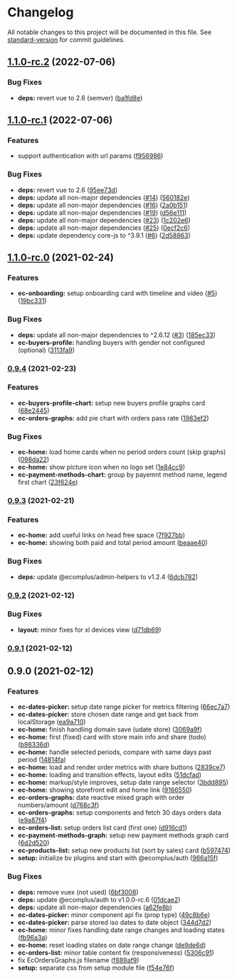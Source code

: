 # Changelog

All notable changes to this project will be documented in this file. See [standard-version](https://github.com/conventional-changelog/standard-version) for commit guidelines.

## [1.1.0-rc.2](https://github.com/ecomplus/admin-home/compare/v1.1.0-rc.1...v1.1.0-rc.2) (2022-07-06)


### Bug Fixes

* **deps:** revert vue to 2.6 (semver) ([ba1fd8e](https://github.com/ecomplus/admin-home/commit/ba1fd8e9f1136b4c3b0cead6e30fc9ff5a4fcf9b))

## [1.1.0-rc.1](https://github.com/ecomplus/admin-home/compare/v1.1.0-rc.0...v1.1.0-rc.1) (2022-07-06)


### Features

* support authentication with url params ([f956986](https://github.com/ecomplus/admin-home/commit/f956986fd1ae6cfb0287808639ba1a2e65631c94))


### Bug Fixes

* **deps:** revert vue to 2.6 ([95ee73d](https://github.com/ecomplus/admin-home/commit/95ee73dd51dad3cdb8ef25cfe6f3fd08e36030ee))
* **deps:** update all non-major dependencies ([#14](https://github.com/ecomplus/admin-home/issues/14)) ([560182e](https://github.com/ecomplus/admin-home/commit/560182e16395a1ca544386a6bd307b092cf58c79))
* **deps:** update all non-major dependencies ([#16](https://github.com/ecomplus/admin-home/issues/16)) ([2a0b151](https://github.com/ecomplus/admin-home/commit/2a0b15112a85a165bdf62385d2c2355729055069))
* **deps:** update all non-major dependencies ([#19](https://github.com/ecomplus/admin-home/issues/19)) ([d56e111](https://github.com/ecomplus/admin-home/commit/d56e111f7fca17f9ffcc1ab117e6974f12043844))
* **deps:** update all non-major dependencies ([#23](https://github.com/ecomplus/admin-home/issues/23)) ([1c202e6](https://github.com/ecomplus/admin-home/commit/1c202e68ccaafe63204b613344126d558cd2bc1e))
* **deps:** update all non-major dependencies ([#25](https://github.com/ecomplus/admin-home/issues/25)) ([0ecf2c6](https://github.com/ecomplus/admin-home/commit/0ecf2c690dc3c13c15712bac36c374087650d504))
* **deps:** update dependency core-js to ^3.9.1 ([#6](https://github.com/ecomplus/admin-home/issues/6)) ([2d58863](https://github.com/ecomplus/admin-home/commit/2d58863849a2e87ab638313d40a5dd13024217c6))

## [1.1.0-rc.0](https://github.com/ecomplus/admin-home/compare/v0.9.4...v1.1.0-rc.0) (2021-02-24)


### Features

* **ec-onboarding:** setup onboarding card with timeline and video ([#5](https://github.com/ecomplus/admin-home/issues/5)) ([19bc331](https://github.com/ecomplus/admin-home/commit/19bc3316ec676908c71236e7b05541f6b1ea1626))


### Bug Fixes

* **deps:** update all non-major dependencies to ^2.6.12 ([#3](https://github.com/ecomplus/admin-home/issues/3)) ([185ec33](https://github.com/ecomplus/admin-home/commit/185ec3337fe5606d28c830b5c6cc4e94573eda5a))
* **ec-buyers-profile:** handling buyers with gender not configured (optional) ([3113fa9](https://github.com/ecomplus/admin-home/commit/3113fa9746694707e624807533e180c1045fdc73))

### [0.9.4](https://github.com/ecomplus/admin-home/compare/v0.9.3...v0.9.4) (2021-02-23)


### Features

* **ec-buyers-profile-chart:** setup new buyers profile graphs card ([68e2445](https://github.com/ecomplus/admin-home/commit/68e244508e66d6ab768f10595519ecdac3f6da9f))
* **ec-orders-graphs:** add pie chart with orders pass rate ([1983ef2](https://github.com/ecomplus/admin-home/commit/1983ef27c42959ba2572848502bdeb43d536b72b))


### Bug Fixes

* **ec-home:** load home cards when no period orders count (skip graphs) ([098da22](https://github.com/ecomplus/admin-home/commit/098da223187a528e6e8b94e9d2fcd0dc49b14232))
* **ec-home:** show picture icon when no logo set ([1e84cc9](https://github.com/ecomplus/admin-home/commit/1e84cc95b225965cd65ab27913695be1dea62a59))
* **ec-payment-methods-chart:** group by payemnt method name, legend first chart ([23f624e](https://github.com/ecomplus/admin-home/commit/23f624e5f98acefdad92a325aed989688752ee47))

### [0.9.3](https://github.com/ecomplus/admin-home/compare/v0.9.2...v0.9.3) (2021-02-21)


### Features

* **ec-home:** add useful links on head free space ([7f927bb](https://github.com/ecomplus/admin-home/commit/7f927bb76578129c81b305263b1f9853f06d0e8e))
* **ec-home:** showing both paid and total period amount ([beaae40](https://github.com/ecomplus/admin-home/commit/beaae40dbc35f943ee5b5a7b6e8f7dfd9d5d2dfb))


### Bug Fixes

* **deps:** update @ecomplus/admin-helpers to v1.2.4 ([6dcb782](https://github.com/ecomplus/admin-home/commit/6dcb782afe08bffbef486b3493362abf87d88f23))

### [0.9.2](https://github.com/ecomplus/admin-home/compare/v0.9.1...v0.9.2) (2021-02-12)


### Bug Fixes

* **layout:** minor fixes for xl devices view ([d71db69](https://github.com/ecomplus/admin-home/commit/d71db69d0c573276435af0c7d83a886450359fc6))

### [0.9.1](https://github.com/ecomplus/admin-home/compare/v0.9.0...v0.9.1) (2021-02-12)

## 0.9.0 (2021-02-12)


### Features

* **ec-dates-picker:** setup date range picker for metrics filtering ([66ec7a7](https://github.com/ecomplus/admin-home/commit/66ec7a747a144763af070dc16a7045c09d7aa4de))
* **ec-dates-picker:** store chosen date range and get back from localStorage ([ea9a710](https://github.com/ecomplus/admin-home/commit/ea9a710ad7e70d60a85dc5dade610d44568ccef5))
* **ec-home:** finish handling domain save (udate store) ([3069a9f](https://github.com/ecomplus/admin-home/commit/3069a9f9d15f6ded0c2f263842df891ea1c25216))
* **ec-home:** first (fixed) card with store main info and share (todo) ([b98336d](https://github.com/ecomplus/admin-home/commit/b98336d55d5a171986f181b890dc057617e599d5))
* **ec-home:** handle selected periods, compare with same days past period ([14814fa](https://github.com/ecomplus/admin-home/commit/14814fa6df6418a8f48d8165598c75382d4f0bdc))
* **ec-home:** load and render order metrics with share buttons ([2839ce7](https://github.com/ecomplus/admin-home/commit/2839ce7dfc3a9e533c104ca76c48bf5bb3dd8e62))
* **ec-home:** loading and transition effects, layout edits ([51dcfad](https://github.com/ecomplus/admin-home/commit/51dcfad4a15f5dac326d6af95d0d5d258c4a0f84))
* **ec-home:** markup/style improves, setup date range selector ([3bdd895](https://github.com/ecomplus/admin-home/commit/3bdd895dffa4702410b302940bae55d83ab13f61))
* **ec-home:** showing storefront edit and home link ([9166550](https://github.com/ecomplus/admin-home/commit/91665500c182c94dd31f2cd3a0a16d418c7770b5))
* **ec-orders-graphs:** date reactive mixed graph with order numbers/amount ([d768c3f](https://github.com/ecomplus/admin-home/commit/d768c3f8029e9ef9dbe5f8f4571327485a9b962e))
* **ec-orders-graphs:** setup components and fetch 30 days orders data ([e9a87f4](https://github.com/ecomplus/admin-home/commit/e9a87f42489e0231e2e3aba5b08197df1146837c))
* **ec-orders-list:** setup orders list card (first one) ([d916cd1](https://github.com/ecomplus/admin-home/commit/d916cd1dc217bc585050e03ca144e840ac0a49a1))
* **ec-payment-methods-graph:** setup new payment methods graph card ([6d2d520](https://github.com/ecomplus/admin-home/commit/6d2d520ccc1da4aa5c9214569eb54fcf4d86f1e7))
* **ec-products-list:** setup new products list (sort by sales) card ([b597474](https://github.com/ecomplus/admin-home/commit/b597474eef5a94478a819b3d6e783614bf36b491))
* **setup:** initialize bv plugins and start with @ecomplus/auth ([966a15f](https://github.com/ecomplus/admin-home/commit/966a15f58bd4aae3fef42661f137c4bbe201197a))


### Bug Fixes

* **deps:** remove vuex (not used) ([6bf3008](https://github.com/ecomplus/admin-home/commit/6bf300852601e74ffcbaad14160384330e6764e1))
* **deps:** update @ecomplus/auth to v1.0.0-rc.6 ([01dcae2](https://github.com/ecomplus/admin-home/commit/01dcae2ffdf4bbcd9e8d402f989f05f3acd87e37))
* **deps:** update all non-major dependencies ([a62fe8b](https://github.com/ecomplus/admin-home/commit/a62fe8b731fc5b5748b77e681208ce3e25ed9b11))
* **ec-dates-picker:** minor component api fix (prop type) ([49c8b6e](https://github.com/ecomplus/admin-home/commit/49c8b6e6f93e9f7ce5fa99dbbfb8a70a42055c91))
* **ec-dates-picker:** parse stored iso dates to date object ([344d7d2](https://github.com/ecomplus/admin-home/commit/344d7d24aaea888135aac66ea7b83dd9832283d7))
* **ec-home:** minor fixes handling date range changes and loading states ([fb96a3a](https://github.com/ecomplus/admin-home/commit/fb96a3a87b9a8097d0f801cfe59ad1f85f735c96))
* **ec-home:** reset loading states on date range change ([de9de6d](https://github.com/ecomplus/admin-home/commit/de9de6d423b2b9fa5431368f1df49c668ca83a33))
* **ec-orders-list:** minor table content fix (responsiveness) ([5306c91](https://github.com/ecomplus/admin-home/commit/5306c919faee22cfbd3e49759a1a56c96180fb5b))
* fix EcOrdersGraphs.js filename ([f889af9](https://github.com/ecomplus/admin-home/commit/f889af9c65f194719e86595944d783c4e6a45a9e))
* **setup:** separate css from setup module file ([f54e76f](https://github.com/ecomplus/admin-home/commit/f54e76f8800a78176df7886263125db6d0588ac3))
